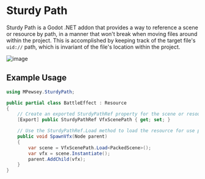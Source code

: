 # Sturdy Path

Sturdy Path is a Godot .NET addon that provides a way to reference a scene or resource by path, in a manner that won't break when moving files around within the project. This is accomplished by keeping track of the target file's `uid://` path, which is invariant of the file's location within the project.

![image](https://github.com/user-attachments/assets/5efec515-aa99-4f41-a93e-d01a8d8e5a43)

## Example Usage

```BattleEffect.cs
using MPewsey.SturdyPath;

public partial class BattleEffect : Resource
{
    // Create an exported SturdyPathRef property for the scene or resource you wish to reference by path.
    [Export] public SturdyPathRef VfxScenePath { get; set; }

    // Use the SturdyPathRef.Load method to load the resource for use per typical Godot usage patterns.
    public void SpawnVfx(Node parent)
    {
        var scene = VfxScenePath.Load<PackedScene>();
        var vfx = scene.Instantiate();
        parent.AddChild(vfx);
    }
}
```
